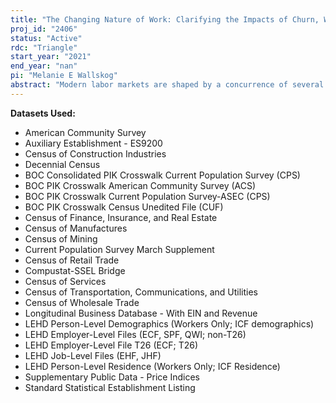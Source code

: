 ```yaml
---
title: "The Changing Nature of Work: Clarifying the Impacts of Churn, Wages, and Discrimination"
proj_id: "2406"
status: "Active"
rdc: "Triangle"
start_year: "2021"
end_year: "nan"
pi: "Melanie E Wallskog"
abstract: "Modern labor markets are shaped by a concurrence of several strong secular trends -- a drastic increase in wage inequality since the 1980s, a shifting tenure and job-churn distribution, the decline of manufacturing jobs, and the further integration of women and racial minorities into the traditional labor market. In this project, we employ LEHD and Census demographic surveys to provide a more complete picture of how each of these trends plays into one another. By analyzing the effects of shifting trends in private- and public-sector employment across industries by age, gender, race, education, and occupation, using linked demographic data, we will uncover 1) how compositional changes in the economy effect the changing rate of job churn and tenure, 2) whether between-firm competition for highly qualified workers exacerbates gender and racial inequalities, and 3) how these results vary across the private and public sectors."
---
```


**Datasets Used:**

  - American Community Survey 
  - Auxiliary Establishment - ES9200 
  - Census of Construction Industries 
  - Decennial Census 
  - BOC Consolidated PIK Crosswalk Current Population Survey (CPS) 
  - BOC PIK Crosswalk American Community Survey (ACS) 
  - BOC PIK Crosswalk Current Population Survey-ASEC (CPS) 
  - BOC PIK Crosswalk Census Unedited File (CUF) 
  - Census of Finance, Insurance, and Real Estate 
  - Census of Manufactures 
  - Census of Mining 
  - Current Population Survey March Supplement 
  - Census of Retail Trade 
  - Compustat-SSEL Bridge 
  - Census of Services 
  - Census of Transportation, Communications, and Utilities 
  - Census of Wholesale Trade 
  - Longitudinal Business Database - With EIN and Revenue 
  - LEHD Person-Level Demographics (Workers Only; ICF demographics) 
  - LEHD Employer-Level Files (ECF, SPF, QWI; non-T26) 
  - LEHD Employer-Level File T26 (ECF; T26) 
  - LEHD Job-Level Files (EHF, JHF) 
  - LEHD Person-Level Residence (Workers Only; ICF Residence) 
  - Supplementary Public Data - Price Indices 
  - Standard Statistical Establishment Listing 

